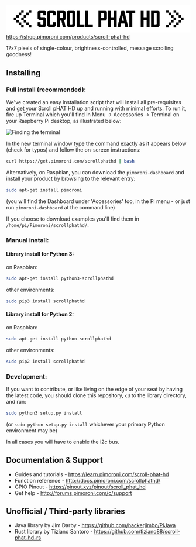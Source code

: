 ![Scroll pHAT HD](scroll-phat-hd-logo.png)
https://shop.pimoroni.com/products/scroll-phat-hd

17x7 pixels of single-colour, brightness-controlled, message scrolling goodness!

## Installing

### Full install (recommended):

We've created an easy installation script that will install all pre-requisites and get your Scroll pHAT HD
up and running with minimal efforts. To run it, fire up Terminal which you'll find in Menu -> Accessories -> Terminal
on your Raspberry Pi desktop, as illustrated below:

![Finding the terminal](http://get.pimoroni.com/resources/github-repo-terminal.png)

In the new terminal window type the command exactly as it appears below (check for typos) and follow the on-screen instructions:

```bash
curl https://get.pimoroni.com/scrollphathd | bash
```

Alternatively, on Raspbian, you can download the `pimoroni-dashboard` and install your product by browsing to the relevant entry:

```bash
sudo apt-get install pimoroni
```
(you will find the Dashboard under 'Accessories' too, in the Pi menu - or just run `pimoroni-dashboard` at the command line)

If you choose to download examples you'll find them in `/home/pi/Pimoroni/scrollphathd/`.

### Manual install:

#### Library install for Python 3:

on Raspbian:

```bash
sudo apt-get install python3-scrollphathd
```

other environments: 

```bash
sudo pip3 install scrollphathd
```

#### Library install for Python 2:

on Raspbian:

```bash
sudo apt-get install python-scrollphathd
```

other environments: 

```bash
sudo pip2 install scrollphathd
```

### Development:

If you want to contribute, or like living on the edge of your seat by having the latest code, you should clone this repository, `cd` to the library directory, and run:

```bash
sudo python3 setup.py install
```
(or `sudo python setup.py install` whichever your primary Python environment may be)

In all cases you will have to enable the i2c bus.

## Documentation & Support

* Guides and tutorials - https://learn.pimoroni.com/scroll-phat-hd
* Function reference - http://docs.pimoroni.com/scrollphathd/
* GPIO Pinout - https://pinout.xyz/pinout/scroll_phat_hd
* Get help - http://forums.pimoroni.com/c/support

## Unofficial / Third-party libraries

* Java library by Jim Darby - https://github.com/hackerjimbo/PiJava
* Rust library by Tiziano Santoro - https://github.com/tiziano88/scroll-phat-hd-rs
